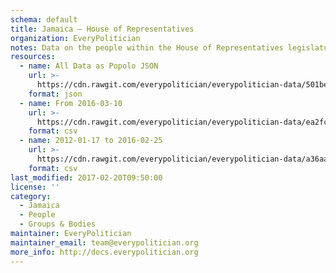 ```yaml
---
schema: default
title: Jamaica — House of Representatives
organization: EveryPolitician
notes: Data on the people within the House of Representatives legislature of Jamaica.
resources:
  - name: All Data as Popolo JSON
    url: >-
      https://cdn.rawgit.com/everypolitician/everypolitician-data/501be5ac460a878aeeec73685d2338aca860b897/data/Jamaica/House_of_Representatives/ep-popolo-v1.0.json
    format: json
  - name: From 2016-03-10
    url: >-
      https://cdn.rawgit.com/everypolitician/everypolitician-data/ea2fc67a6c9a90cae6780ac9698b88eb52a3c9ea/data/Jamaica/House_of_Representatives/term-2016.csv
    format: csv
  - name: 2012-01-17 to 2016-02-25
    url: >-
      https://cdn.rawgit.com/everypolitician/everypolitician-data/a36aa4ceae70334da199c21047eb913c7e5cedf3/data/Jamaica/House_of_Representatives/term-2011.csv
    format: csv
last_modified: 2017-02-20T09:50:00
license: ''
category:
  - Jamaica
  - People
  - Groups & Bodies
maintainer: EveryPolitician
maintainer_email: team@everypolitician.org
more_info: http://docs.everypolitician.org
---
```

